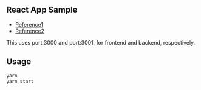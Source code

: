 ## React App Sample

- [Reference1](https://github.com/fullstackreact/food-lookup-demo)
- [Reference2](https://www.fullstackreact.com/articles/using-create-react-app-with-a-server/)

This uses port:3000 and port:3001, for frontend and backend, respectively.

## Usage

```bash
yarn
yarn start
```
